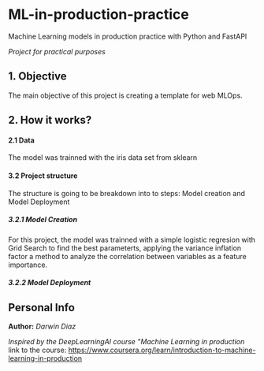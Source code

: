 # ML-in-production-practice
Machine Learning models in production practice with Python and FastAPI 

*Project for practical purposes*

## 1. Objective

The main objective of this project is creating a template for web MLOps.

## 2. How it works?

#### 2.1 Data

The model was trainned with the iris data set from sklearn

#### 3.2 Project structure

The structure is going to be breakdown into to steps: Model creation and Model Deployment

##### 3.2.1 Model Creation

For this project, the model was trainned with a simple logistic regresion with Grid Search to find the best parameterts, applying the variance inflation factor a method to analyze the correlation between variables as a feature importance.

##### 3.2.2 Model Deployment




## Personal Info
__Author:__ *Darwin Diaz*

*Inspired by the DeepLearningAI course "Machine Learning in production*
link to the course: https://www.coursera.org/learn/introduction-to-machine-learning-in-production





